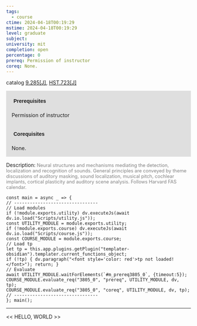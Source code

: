 ```yaml
---
tags:
  - course
ctime: 2024-04-18T00:19:29
mstime: 2024-04-18T00:19:29
level: graduate
subject: 
university: mit
completion: open
percentage: 0
prereq: Permission of instructor
coreq: None.
---
```


catalog [9.285[J]](http://student.mit.edu/catalog/m9a.html#9.285), [HST.723[J]](http://student.mit.edu/catalog/mHSTb.html#HST.723)

<span style="display: block; padding: 15px; background-color: rgb(100, 100, 100, 0.2);"><font id="m_prereq3805_0" style="display: block; font-family: Arial, sans-serif; font-weight: bold; padding: 5px">Prerequisites</font><br><span id="prereq3805_0">Permission of instructor</span></span>
<span style="display: block; padding: 15px; background-color: rgb(100, 100, 100, 0.2);"><font id="m_coreq3805_0" style="display: block; font-family: Arial, sans-serif; font-weight: bold; padding: 5px">Corequisites</font><br><span id="coreq3805_0">None.</span></span>

<font style="">Description:</font>
<font style="color: grey; font-size: 0.8rem;">Neural structures and mechanisms mediating the detection, localization and recognition of sounds. General principles are conveyed by theme discussions of auditory masking, sound localization, musical pitch, cochlear implants, cortical plasticity and auditory scene analysis. Follows Harvard FAS calendar.</font>

```dataviewjs
const main = async _ => {
// --------------------------------
// Load modules
if (!module.exports.utility) dv.executeJs(await dv.io.load("Scripts/utility.js"));
const UTILITY_MODULE = module.exports.utility;
if (!module.exports.course) dv.executeJs(await dv.io.load("Scripts/course.js"));
const COURSE_MODULE = module.exports.course;
// Load tp
let tp = this.app.plugins.getPlugin("templater-obsidian").templater.current_functions_object;
if (!tp) { dv.paragraph("<font style='color: red'>tp not loaded!</font>"); return; }
// Evaluate
await UTILITY_MODULE.waitForElements(`#m_prereq3805_0`, {timeout:5});
COURSE_MODULE.evaluate_req("3805_0", "prereq", UTILITY_MODULE, dv, tp);
COURSE_MODULE.evaluate_req("3805_0", "coreq", UTILITY_MODULE, dv, tp);
// --------------------------------
}; main();
```

---

<< HELLO, WORLD >>
